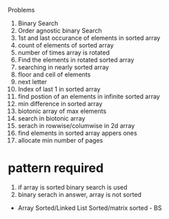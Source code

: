 Problems

1.  Binary Search
2.  Order agnostic binary Search
3.  1st and last occurance of elements in sorted array
4.  count of elements of sorted array
5.  number of times array is rotated
6.  Find the elements in rotated sorted array
7.  searching in nearly sorted array
8.  floor and ceil of elements
9.  next letter
10. Index of last 1 in sorted array
11. find postion of an elements in infinite sorted array
12. min difference in sorted array
13. biotonic array of max elements
14. search in biotonic array
15. serach in rowwise/columwise in 2d array
16. find elements in sorted array appers ones
17. allocate min number of pages

# pattern required

1. if array is sorted binary search is used
2. binary serach in answer, array is not sorted

- Array Sorted/Linked List Sorted/matrix sorted - BS
